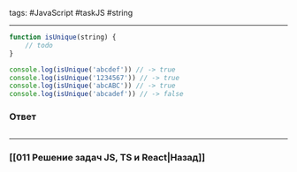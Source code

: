 tags: #JavaScript #taskJS #string 
____

```js
function isUnique(string) {
	// todo
}

console.log(isUnique('abcdef')) // -> true
console.log(isUnique('1234567')) // -> true
console.log(isUnique('abcABC')) // -> true
console.log(isUnique('abcadef')) // -> false
```

### Ответ

```js

```

___
### [[011 Решение задач JS, TS и React|Назад]]